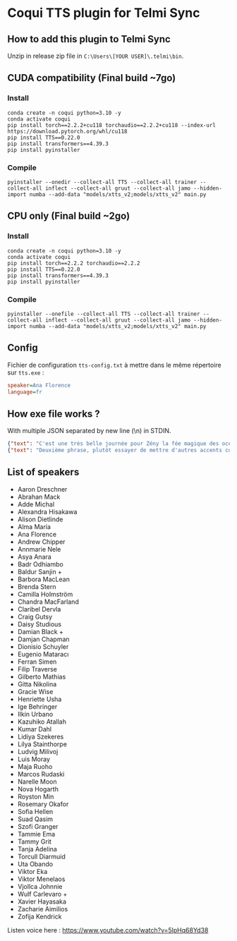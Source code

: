 # Coqui TTS plugin for Telmi Sync

## How to add this plugin to Telmi Sync

Unzip in release zip file in `C:\Users\[YOUR USER]\.telmi\bin`.

## CUDA compatibility (Final build ~7go)

### Install

```shell
conda create -n coqui python=3.10 -y
conda activate coqui
pip install torch==2.2.2+cu118 torchaudio==2.2.2+cu118 --index-url https://download.pytorch.org/whl/cu118
pip install TTS==0.22.0
pip install transformers==4.39.3
pip install pyinstaller
```

### Compile

```shell
pyinstaller --onedir --collect-all TTS --collect-all trainer --collect-all inflect --collect-all gruut --collect-all jamo --hidden-import numba --add-data "models/xtts_v2;models/xtts_v2" main.py
```

## CPU only (Final build ~2go)

### Install

```shell
conda create -n coqui python=3.10 -y
conda activate coqui
pip install torch==2.2.2 torchaudio==2.2.2
pip install TTS==0.22.0
pip install transformers==4.39.3
pip install pyinstaller
```

### Compile

```shell
pyinstaller --onefile --collect-all TTS --collect-all trainer --collect-all inflect --collect-all gruut --collect-all jamo --hidden-import numba --add-data "models/xtts_v2;models/xtts_v2" main.py
```

## Config

Fichier de configuration `tts-config.txt` à mettre dans le même répertoire sur `tts.exe` :

```cfg
speaker=Ana Florence
language=fr
```

## How exe file works ?

With multiple JSON separated by new line (\n) in STDIN.

```json
{"text": "C'est une très belle journée pour Zény la fée magique des océans.", "output_file": ".\\test.wav"}
{"text": "Deuxième phrase, plutôt essayer de mettre d'autres accents comme celui là.", "output_file": ".\\test2.wav"}
```

## List of speakers

- Aaron Dreschner
- Abrahan Mack
- Adde Michal
- Alexandra Hisakawa
- Alison Dietlinde
- Alma María
- Ana Florence
- Andrew Chipper
- Annmarie Nele
- Asya Anara
- Badr Odhiambo
- Baldur Sanjin +
- Barbora MacLean
- Brenda Stern
- Camilla Holmström
- Chandra MacFarland
- Claribel Dervla
- Craig Gutsy
- Daisy Studious 
- Damian Black +
- Damjan Chapman
- Dionisio Schuyler
- Eugenio Mataracı
- Ferran Simen
- Filip Traverse
- Gilberto Mathias
- Gitta Nikolina
- Gracie Wise
- Henriette Usha
- Ige Behringer
- Ilkin Urbano
- Kazuhiko Atallah
- Kumar Dahl
- Lidiya Szekeres
- Lilya Stainthorpe
- Ludvig Milivoj
- Luis Moray
- Maja Ruoho
- Marcos Rudaski
- Narelle Moon
- Nova Hogarth
- Royston Min
- Rosemary Okafor
- Sofia Hellen
- Suad Qasim
- Szofi Granger
- Tammie Ema
- Tammy Grit
- Tanja Adelina
- Torcull Diarmuid
- Uta Obando
- Viktor Eka
- Viktor Menelaos
- Vjollca Johnnie
- Wulf Carlevaro +
- Xavier Hayasaka
- Zacharie Aimilios
- Zofija Kendrick

Listen voice here : https://www.youtube.com/watch?v=5lpHq68Yd38
